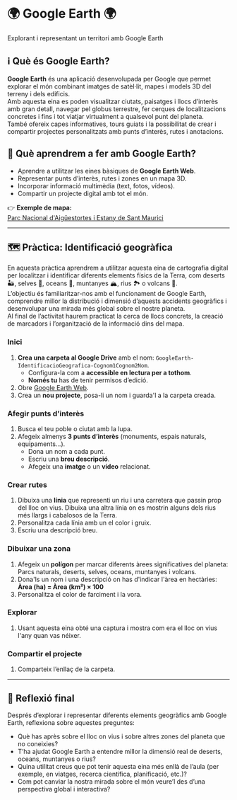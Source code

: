 # 🌍 Google Earth 🌍
Explorant i representant un territori amb Google Earth  

## ℹ️ Què és Google Earth?

**Google Earth** és una aplicació desenvolupada per Google que permet explorar el món combinant imatges de satèl·lit, mapes i models 3D del terreny i dels edificis.  
Amb aquesta eina es poden visualitzar ciutats, paisatges i llocs d’interès amb gran detall, navegar pel globus terrestre, fer cerques de localitzacions concretes i fins i tot viatjar virtualment a qualsevol punt del planeta.  
També ofereix capes informatives, tours guiats i la possibilitat de crear i compartir projectes personalitzats amb punts d’interès, rutes i anotacions.

## 📝 Què aprendrem a fer amb Google Earth?
- Aprendre a utilitzar les eines bàsiques de **Google Earth Web**.  
- Representar punts d’interès, rutes i zones en un mapa 3D.  
- Incorporar informació multimèdia (text, fotos, vídeos).  
- Compartir un projecte digital amb tot el món.  

👉 **Exemple de mapa:**  
[Parc Nacional d'Aigüestortes i Estany de Sant Maurici](https://earth.google.com/earth/d/1NiaSyJb2irwPMP9xzswIEO3UhrYjoT_O?usp=sharing)

---

## 🗺️ Pràctica: Identificació geogràfica

En aquesta pràctica aprendrem a utilitzar aquesta eina de cartografia digital per localitzar i identificar diferents elements físics de la Terra, com deserts 🏜️, selves 🌳, oceans 🌊, muntanyes 🏔️, rius 🏞️ o volcans 🌋.  
L’objectiu és familiaritzar-nos amb el funcionament de Google Earth, comprendre millor la distribució i dimensió d’aquests accidents geogràfics i desenvolupar una mirada més global sobre el nostre planeta.  
Al final de l’activitat haurem practicat la cerca de llocs concrets, la creació de marcadors i l’organització de la informació dins del mapa.

### Inici
1. **Crea una carpeta al Google Drive** amb el nom: `GoogleEarth-IdentificacioGeografica-Cognom1Cognom2Nom`.
   - Configura-la com a **accessible en lectura per a tothom**.
   - **Només tu** has de tenir permisos d’edició.
2. Obre [Google Earth Web](https://earth.google.com/web/).  
3. Crea un **nou projecte**, posa-li un nom i guarda'l a la carpeta creada.  

### Afegir punts d’interès
1. Busca el teu poble o ciutat amb la lupa.  
2. Afegeix almenys **3 punts d’interès** (monuments, espais naturals, equipaments…).  
   - Dona un nom a cada punt.  
   - Escriu una **breu descripció**.  
   - Afegeix una **imatge** o un **vídeo** relacionat.  

### Crear rutes
1. Dibuixa una **línia** que representi un riu i una carretera que passin prop del lloc on vius. Dibuixa una altra línia on es mostrin alguns dels rius més llargs i cabalosos de la Terra.
2. Personalitza cada línia amb un el color i gruix.  
3. Escriu una descripció breu.  

### Dibuixar una zona
1. Afegeix un **polígon** per marcar diferents àrees significatives del planeta: Parcs naturals, deserts, selves, oceans, muntanyes i volcans.  
2. Dona'ls un nom i una descripció on has d'indicar l'àrea en hectàries: **Àrea (ha) = Àrea (km²) × 100**
3. Personalitza el color de farciment i la vora.  

### Explorar
1. Usant aquesta eina obté una captura i mostra com era el lloc on vius l'any quan vas néixer.

### Compartir el projecte
1. Comparteix l’enllaç de la carpeta.

---

## 🤔 Reflexió final

Després d’explorar i representar diferents elements geogràfics amb Google Earth, reflexiona sobre aquestes preguntes:

- Què has après sobre el lloc on vius i sobre altres zones del planeta que no coneixies?  
- T’ha ajudat Google Earth a entendre millor la dimensió real de deserts, oceans, muntanyes o rius?  
- Quina utilitat creus que pot tenir aquesta eina més enllà de l’aula (per exemple, en viatges, recerca científica, planificació, etc.)?  
- Com pot canviar la nostra mirada sobre el món veure’l des d’una perspectiva global i interactiva?
